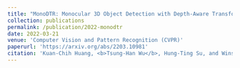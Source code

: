 ```yaml
---
title: "MonoDTR: Monocular 3D Object Detection with Depth-Aware Transformer"
collection: publications
permalink: /publication/2022-monodtr
date: 2022-03-21
venue: 'Computer Vision and Pattern Recognition (CVPR)'
paperurl: 'https://arxiv.org/abs/2203.10981'
citation: 'Kuan-Chih Huang, <b>Tsung-Han Wu</b>, Hung-Ting Su, and Winston H. Hsu. <br> <b><i>CVPR 2022</i></b>'
---
```

